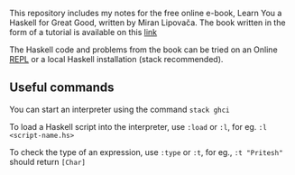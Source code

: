 This repository includes my notes for the free online e-book, Learn You a Haskell for Great Good, written by Miran Lipovača. The book written in the form of a tutorial is available on this [link](http://learnyouahaskell.com/chapters)

The Haskell code and problems from the book can be tried on an Online [REPL](https://tryhaskell.org/) or a local Haskell installation (stack recommended).

## Useful commands

You can start an interpreter using the command `stack ghci` 

To load a Haskell script into the interpreter, use `:load` or `:l`, for eg. `:l <script-name.hs>`

To check the type of an expression, use `:type` or `:t`, for eg., `:t "Pritesh"` should return `[Char]`